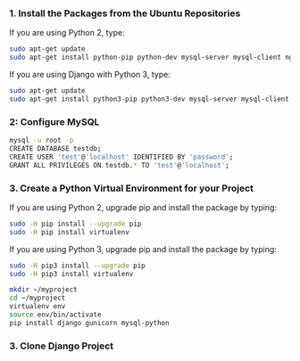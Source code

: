 ### 1. Install the Packages from the Ubuntu Repositories

If you are using Python 2, type:

```bash
sudo apt-get update
sudo apt-get install python-pip python-dev mysql-server mysql-client nginx
```

If you are using Django with Python 3, type:

```bash
sudo apt-get update
sudo apt-get install python3-pip python3-dev mysql-server mysql-client nginx
```

### 2: Configure MySQL

```bash
mysql -u root -p
CREATE DATABASE testdb;
CREATE USER 'test'@'localhost' IDENTIFIED BY 'password';
GRANT ALL PRIVILEGES ON testdb.* TO 'test'@'localhost';
```

### 3. Create a Python Virtual Environment for your Project

If you are using Python 2, upgrade pip and install the package by typing:

```bash
sudo -H pip install --upgrade pip
sudo -H pip install virtualenv
```

If you are using Python 3, upgrade pip and install the package by typing:

```bash
sudo -H pip3 install --upgrade pip
sudo -H pip3 install virtualenv
```

```bash
mkdir ~/myproject
cd ~/myproject
virtualenv env
source env/bin/activate
pip install django gunicorn mysql-python
```

### 3. Clone Django Project

```bash
```
